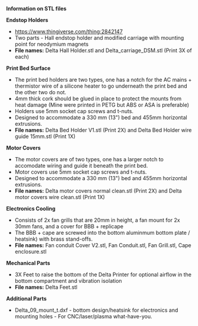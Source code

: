 
**Information on STL files**

**Endstop Holders**
- https://www.thingiverse.com/thing:2842147
- Two parts - Hall endstop holder and modified carriage with mounting point for neodymium magnets
- **File names:** Delta Hall Holder.stl and Delta_carriage_DSM.stl (Print 3X of each)

**Print Bed Surface**
  - The print bed holders are two types, one has a notch for the AC mains + thermistor wire of a silicone heater to go underneath the print bed and the other two do not.
  - 4mm thick cork should be glued in place to protect the mounts from heat damage (Mine were printed in PETG but ABS or ASA is preferable)
  - Holders use 5mm socket cap screws and t-nuts.
  - Designed to accommodate a 330 mm (13") bed and 455mm horizontal extrusions.
  - **File names:** Delta Bed Holder V1.stl (Print 2X) and Delta Bed Holder wire guide 15mm.stl (Print 1X)
  
**Motor Covers**
  - The motor covers are of two types, one has a larger notch to accomodate wiring and guide it beneath the print bed.  
  - Motor covers use 5mm socket cap screws and t-nuts.
  - Designed to accommodate a 330 mm (13") bed and 455mm horizontal extrusions.  
  - **File names:** Delta motor covers normal clean.stl (Print 2X) and Delta motor covers wire  clean.stl (Print 1X)
  
**Electronics Cooling**
  - Consists of 2x fan grills that are 20mm in height, a fan mount for 2x 30mm fans, and a cover for BBB + replicape
  - The BBB + cape are screwed into the bottom aluminmum bottom plate / heatsink) with brass stand-offs.
  - **File names:** Fan conduit Cover V2.stl, Fan Conduit.stl, Fan Grill.stl, Cape enclosure.stl 
 
 **Mechanical Parts**
  - 3X Feet to raise the bottom of the Delta Printer for optional airflow in the bottom compartment and vibration isolation
  - **File names:** Delta Feet.stl
 
 **Additional Parts**
  - Delta_09_mount_t.dxf - bottom design/heatsink for electronics and mounting holes - For CNC/laser/plasma what-have-you.
